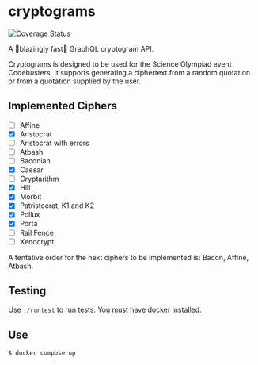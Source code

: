 # cryptograms

[![Coverage Status](https://coveralls.io/repos/github/jonathan-d-zhang/cryptograms/badge.svg?branch=master)](https://coveralls.io/github/jonathan-d-zhang/cryptograms?branch=master)

A 🚀blazingly fast🚀 GraphQL cryptogram API.

Cryptograms is designed to be used for the Science Olympiad event Codebusters. It supports generating a ciphertext from a random quotation or from a quotation supplied by the user.

## Implemented Ciphers
- [ ] Affine
- [x] Aristocrat
- [ ] Aristocrat with errors
- [ ] Atbash
- [ ] Baconian
- [x] Caesar
- [ ] Cryptarithm
- [x] Hill
- [x] Morbit
- [x] Patristocrat, K1 and K2
- [x] Pollux
- [x] Porta
- [ ] Rail Fence
- [ ] Xenocrypt

A tentative order for the next ciphers to be implemented is: Bacon, Affine, Atbash.

## Testing
Use `./runtest` to run tests. You must have docker installed.

## Use
`$ docker compose up`
